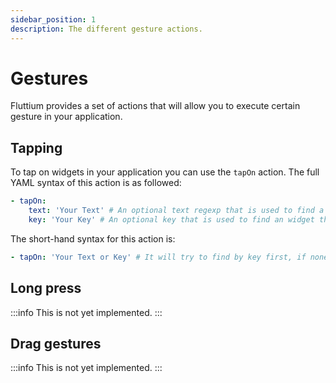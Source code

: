 ```yaml
---
sidebar_position: 1
description: The different gesture actions.
---
```


# Gestures

Fluttium provides a set of actions that will allow you to execute certain gesture in your
application.

## Tapping

To tap on widgets in your application you can use the `tapOn` action. The full YAML syntax of this
action is as followed:

```yaml
- tapOn:
    text: 'Your Text' # An optional text regexp that is used to find a widget by semantic labels and visible text
    key: 'Your Key' # An optional key that is used to find an widget that has the given key
```

The short-hand syntax for this action is:

```yaml
- tapOn: 'Your Text or Key' # It will try to find by key first, if none is found it will try semantic labels and visible text
```

## Long press

:::info
This is not yet implemented.
:::

## Drag gestures

:::info
This is not yet implemented.
:::
